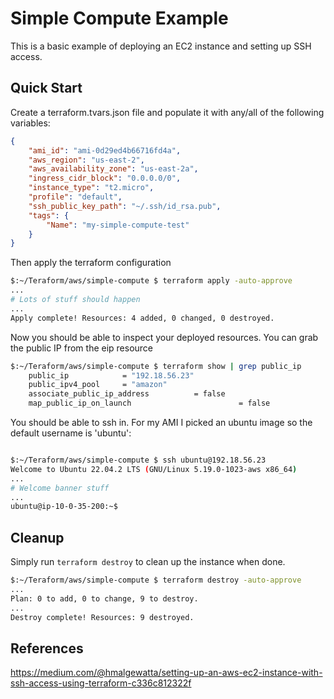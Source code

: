 # Simple Compute Example

This is a basic example of deploying an EC2 instance and setting up SSH access.

## Quick Start

Create a terraform.tvars.json file and populate it with any/all of the following variables:

```json
{
    "ami_id": "ami-0d29ed4b66716fd4a",
    "aws_region": "us-east-2",
    "aws_availability_zone": "us-east-2a",
    "ingress_cidr_block": "0.0.0.0/0",
    "instance_type": "t2.micro",
    "profile": "default",
    "ssh_public_key_path": "~/.ssh/id_rsa.pub",
    "tags": {
        "Name": "my-simple-compute-test"
    }
}
```

Then apply the terraform configuration

```bash
$:~/Teraform/aws/simple-compute $ terraform apply -auto-approve
...
# Lots of stuff should happen
...
Apply complete! Resources: 4 added, 0 changed, 0 destroyed.
```

Now you should be able to inspect your deployed resources. You can grab the
public IP from the eip resource

```bash
$:~/Teraform/aws/simple-compute $ terraform show | grep public_ip
    public_ip            = "192.18.56.23"
    public_ipv4_pool     = "amazon"
    associate_public_ip_address          = false
    map_public_ip_on_launch                        = false
```

You should be able to ssh in. For my AMI I picked an ubuntu image so the default
username is 'ubuntu':

```bash

$:~/Teraform/aws/simple-compute $ ssh ubuntu@192.18.56.23
Welcome to Ubuntu 22.04.2 LTS (GNU/Linux 5.19.0-1023-aws x86_64)
...
# Welcome banner stuff
...
ubuntu@ip-10-0-35-200:~$ 
```

## Cleanup

Simply run `terraform destroy` to clean up the instance when done.

```bash
$:~/Teraform/aws/simple-compute $ terraform destroy -auto-approve
...
Plan: 0 to add, 0 to change, 9 to destroy.
...
Destroy complete! Resources: 9 destroyed.
```

## References

https://medium.com/@hmalgewatta/setting-up-an-aws-ec2-instance-with-ssh-access-using-terraform-c336c812322f